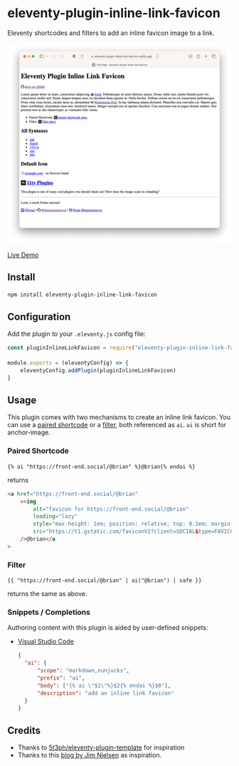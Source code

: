 # eleventy-plugin-inline-link-favicon

Eleventy shortcodes and filters to add an inline favicon image to a link.

[![A screenshot of the plugins output. Links display their favicon inline.](/screenshot.png)](https://eleventy-plugin-inline-link-favicon.netlify.app/)

[Live Demo](https://eleventy-plugin-inline-link-favicon.netlify.app/)

## Install

```bash
npm install eleventy-plugin-inline-link-favicon
```

## Configuration

Add the plugin to your `.eleventy.js` config file:

```js
const pluginInlineLinkFavicon = require("eleventy-plugin-inline-link-favicon")

module.exports = (eleventyConfig) => {
	eleventyConfig.addPlugin(pluginInlineLinkFavicon)
}
```

## Usage

This plugin comes with two mechanisms to create an inline link favicon. You can use a [paired shortcode](https://www.11ty.dev/docs/shortcodes/#paired-shortcodes) or a [filter](https://www.11ty.dev/docs/filters/), both referenced as `ai`. `ai` is short for anchor-image.

### Paired Shortcode

<!-- CODEBLOCK_START {"value": "demo/paired-shortcode.njk", "hideValue": true} -->
<!-- prettier-ignore -->
~~~~~~~~~~njk
{% ai "https://front-end.social/@brian" %}@brian{% endai %}
~~~~~~~~~~

<!-- CODEBLOCK_END -->

returns

<!-- CODEBLOCK_START {"value": "_site/demo/paired-shortcode/index.html", "hideValue": true} -->
<!-- prettier-ignore -->
~~~~~~~~~~html
<a href="https://front-end.social/@brian"
	><img
		alt="favicon for https://front-end.social/@brian"
		loading="lazy"
		style="max-height: 1em; position: relative; top: 0.2em; margin-right: 0.2em"
		src="https://t1.gstatic.com/faviconV2?client=SOCIAL&type=FAVICON&fallback_opts=TYPE,SIZE,URL&url=https://front-end.social/@brian&size=128"
	/>@brian</a
>
~~~~~~~~~~

<!-- CODEBLOCK_END -->

### Filter

<!-- CODEBLOCK_START {"value": "demo/filter.njk", "hideValue": true} -->
<!-- prettier-ignore -->
~~~~~~~~~~njk
{{ "https://front-end.social/@brian" | ai("@brian") | safe }}
~~~~~~~~~~

<!-- CODEBLOCK_END -->

returns the same as above.

### Snippets / Completions

Authoring content with this plugin is aided by user-defined snippets:

- [Visual Studio Code](https://code.visualstudio.com/docs/editor/userdefinedsnippets)

  ```json
  {
  	"ai": {
  		"scope": "markdown,nunjucks",
  		"prefix": "ai",
  		"body": ["{% ai \"$1\"%}$2{% endai %}$0"],
  		"description": "add an inline link favicon"
  	}
  }
  ```

## Credits

- Thanks to [5t3ph/eleventy-plugin-template](https://github.com/5t3ph/eleventy-plugin-template) for inspiration
- Thanks to this [blog by Jim Nielsen](https://blog.jim-nielsen.com/2021/displaying-favicons-for-any-domain/) as inspiration.
